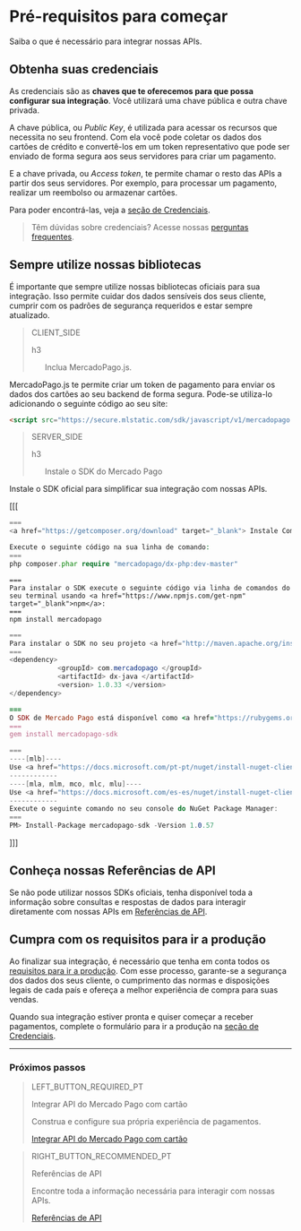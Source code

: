 # Pré-requisitos para começar

Saiba o que é necessário para integrar nossas APIs.

## Obtenha suas credenciais

As credenciais são as **chaves que te oferecemos para que possa configurar sua integração**. Você utilizará uma chave pública e outra chave privada.

A chave pública, ou _Public Key_, é utilizada para acessar os recursos que necessita no seu frontend. Com ela você pode coletar os dados dos cartões de crédito e convertê-los em um token representativo que pode ser enviado de forma segura aos seus servidores para criar um pagamento.

E a chave privada, ou _Access token_, te permite chamar o resto das APIs a partir dos seus servidores. Por exemplo, para processar um pagamento, realizar um reembolso ou armazenar cartões.

Para poder encontrá-las, veja a [seção de Credenciais](https://www.mercadopago.com/mlb/account/credentials).

> Têm dúvidas sobre credenciais? Acesse nossas [perguntas frequentes](https://www.mercadopago.com.br/developers/pt/guides/faqs/credentials/).

## Sempre utilize nossas bibliotecas
É importante que sempre utilize nossas bibliotecas oficiais para sua integração. Isso permite cuidar dos dados sensíveis dos seus cliente, cumprir com os padrões de segurança requeridos e estar sempre atualizado.

> CLIENT_SIDE
>
> h3
>
> &nbsp;&nbsp;&nbsp;&nbsp;&nbsp;&nbsp;Inclua MercadoPago.js.

MercadoPago.js te permite criar um token de pagamento para enviar os dados dos cartões ao seu backend de forma segura. Pode-se utiliza-lo adicionando o seguinte código ao seu site:

```html
<script src="https://secure.mlstatic.com/sdk/javascript/v1/mercadopago.js"></script>
```

> SERVER_SIDE
>
> h3
>
> &nbsp;&nbsp;&nbsp;&nbsp;&nbsp;&nbsp;Instale o SDK do Mercado Pago

Instale o SDK oficial para simplificar sua integração com nossas APIs.

[[[
```php
===
<a href="https://getcomposer.org/download" target="_blank"> Instale Composer</a> para usar o SDK.

Execute o seguinte código na sua linha de comando:
===
php composer.phar require "mercadopago/dx-php:dev-master"
```
```node
===
Para instalar o SDK execute o seguinte código via linha de comandos do seu terminal usando <a href="https://www.npmjs.com/get-npm" target="_blank">npm</a>:
===
npm install mercadopago
```
```java
===
Para instalar o SDK no seu projeto <a href="http://maven.apache.org/install.html" target="_blank"> Maven </a> adicione a seguinte dependência no seu arquivo pom.xml e em seguida execute 'maven install'.
===
<dependency>
            <groupId> com.mercadopago </groupId>
            <artifactId> dx-java </artifactId>
            <version> 1.0.33 </version>
</dependency>
```
```ruby
===
O SDK de Mercado Pago está disponível como <a href="https://rubygems.org/gems/mercadopago-sdk" target="_blank"> gema</a>, para instá-la execute o seguinte código na sua linha de comandos:
===
gem install mercadopago-sdk
```
```csharp
===
----[mlb]----
Use <a href="https://docs.microsoft.com/pt-pt/nuget/install-nuget-client-tools" target="_blank"> NuGet</a> para instalar o SDK .NET de Mercado Pago.
------------
----[mla, mlm, mco, mlc, mlu]----
Use <a href="https://docs.microsoft.com/es-es/nuget/install-nuget-client-tools" target="_blank"> NuGet</a> para instalar el SDK .NET de Mercado Pago.
------------
Execute o seguinte comando no seu console do NuGet Package Manager:
===
PM> Install-Package mercadopago-sdk -Version 1.0.57
```
]]]

## Conheça nossas Referências de API

Se não pode utilizar nossos SDKs oficiais, tenha disponível toda a informação sobre consultas e respostas de dados para interagir diretamente com nossas APIs em [Referências de API](https://www.mercadopago.com.br/developers/pt/reference/payments/_payments/post/).

## Cumpra com os requisitos para ir a produção

Ao finalizar sua integração, é necessário que tenha em conta todos os [requisitos para ir a produção](https://www.mercadopago.com.br/developers/pt/guides/payments/api/goto-production/).
Com esse processo, garante-se a segurança dos dados dos seus cliente, o cumprimento das normas e disposições legais de cada país e ofereça a melhor experiência de compra para suas vendas.

Quando sua integração estiver pronta e quiser começar a receber pagamentos, complete o formulário para ir a produção na [seção de Credenciais](https://www.mercadopago.com/mlb/account/credentials).

---
### Próximos passos

> LEFT_BUTTON_REQUIRED_PT
>
> Integrar API do Mercado Pago com cartão
>
> Construa e configure sua própria experiência de pagamentos.
>
> [Integrar API do Mercado Pago com cartão](https://www.mercadopago.com.br/developers/pt/guides/payments/api/receiving-payment-by-card/)

> RIGHT_BUTTON_RECOMMENDED_PT
>
> Referências de API
>
> Encontre toda a informação necessária para interagir com nossas APIs.
>
> [Referências de API](https://www.mercadopago.com.br/developers/pt/reference/)